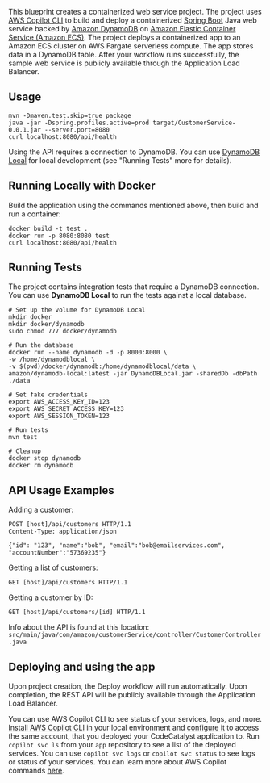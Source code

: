 This blueprint creates a containerized web service project. The project uses [AWS Copilot CLI](https://aws.amazon.com/containers/copilot/) to build and deploy a containerized [Spring Boot](https://spring.io/projects/spring-boot) Java web service backed by [Amazon DynamoDB](https://aws.amazon.com/dynamodb/) on [Amazon Elastic Container Service (Amazon ECS)](https://aws.amazon.com/pm/ecs/).
The project deploys a containerized app to an Amazon ECS cluster on AWS Fargate serverless compute. The app stores data in a DynamoDB table. After your workflow runs successfully, the sample web service is publicly available through the Application Load Balancer.

## Usage

```
mvn -Dmaven.test.skip=true package
java -jar -Dspring.profiles.active=prod target/CustomerService-0.0.1.jar --server.port=8080
curl localhost:8080/api/health
```

Using the API requires a connection to DynamoDB.
You can use [DynamoDB Local](https://docs.aws.amazon.com/amazondynamodb/latest/developerguide/DynamoDBLocal.html) for local development (see "Running Tests" more for details).

## Running Locally with Docker

Build the application using the commands mentioned above, then build and run a container:

```
docker build -t test .
docker run -p 8080:8080 test
curl localhost:8080/api/health
```

## Running Tests

The project contains integration tests that require a DynamoDB connection. You can use **DynamoDB Local** to run the tests against a local database.

```
# Set up the volume for DynamoDB Local
mkdir docker
mkdir docker/dynamodb
sudo chmod 777 docker/dynamodb

# Run the database
docker run --name dynamodb -d -p 8000:8000 \
-w /home/dynamodblocal \
-v $(pwd)/docker/dynamodb:/home/dynamodblocal/data \
amazon/dynamodb-local:latest -jar DynamoDBLocal.jar -sharedDb -dbPath ./data

# Set fake credentials
export AWS_ACCESS_KEY_ID=123
export AWS_SECRET_ACCESS_KEY=123
export AWS_SESSION_TOKEN=123

# Run tests
mvn test

# Cleanup
docker stop dynamodb
docker rm dynamodb
```

## API Usage Examples

Adding a customer:

```
POST [host]/api/customers HTTP/1.1
Content-Type: application/json

{"id": "123", "name":"bob", "email":"bob@emailservices.com", "accountNumber":"57369235"}
```

Getting a list of customers:

```
GET [host]/api/customers HTTP/1.1
```

Getting a customer by ID:

```
GET [host]/api/customers/[id] HTTP/1.1
```

Info about the API is found at this location: `src/main/java/com/amazon/customerService/controller/CustomerController.java`

## Deploying and using the app

Upon project creation, the Deploy workflow will run automatically. Upon completion, the REST API will be publicly available through the Application Load Balancer.

You can use AWS Copilot CLI to see status of your services, logs, and more. [Install AWS Copilot CLI](https://aws.github.io/copilot-cli/docs/overview/) in your local environment and [configure it](https://aws.github.io/copilot-cli/docs/credentials/) to access the same account, that you deployed your CodeCatalyst application to. Run `copilot svc ls` from your `app` repository to see a list of the deployed services. You can use `copilot svc logs` or `copilot svc status` to see logs or status of your services. You can learn more about AWS Copilot commands [here](https://aws.github.io/copilot-cli/docs/overview/).

